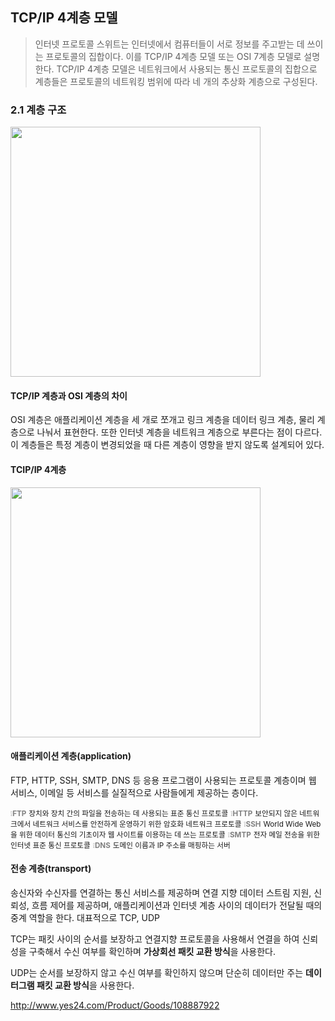 ## TCP/IP 4계층 모델
>인터넷 프로토콜 스위트는 인터넷에서 컴퓨터들이 서로 정보를 주고받는 데 쓰이는 프로토콜의 집합이다. 
이를 TCP/IP 4계층 모델 또는 OSI 7계층 모델로 설명한다.
TCP/IP 4계층 모델은 네트워크에서 사용되는 통신 프로토콜의 집합으로 계층들은 프로토콜의 네트워킹 범위에 따라 네 개의 추상화 계층으로 구성된다.

### 2.1 계층 구조
<img src="https://thebook.io/img/080326/080.jpg" width="400" >

#### TCP/IP 계층과 OSI 계층의 차이
OSI 계층은 애플리케이션 계층을 세 개로 쪼개고 링크 계층을 데이터 링크 계층, 물리 계층으로 나눠서 표현한다. 
또한 인터넷 계층을 네트워크 계층으로 부른다는 점이 다르다.
이 계층들은 특정 계층이 변경되었을 때 다른 계층이 영향을 받지 않도록 설계되어 있다.

#### TCIP/IP 4계층
<img src="https://thebook.io/img/080326/081.jpg" width="400" >

#### 애플리케이션 계층(application)
FTP, HTTP, SSH, SMTP, DNS 등 응용 프로그램이 사용되는 프로토콜 계층이며 웹 서비스, 이메일 등 서비스를 실질적으로 사람들에게 제공하는 층이다.

<small><span style="color:gray">❕**FTP**</span></small>
<small>장치와 장치 간의 파일을 전송하는 데 사용되는 표준 통신 프로토콜</small>
<small><span style="color:gray">❕**HTTP**</span></small>
<small>보안되지 않은 네트워크에서 네트워크 서비스를 안전하게 운영하기 위한 암호화 네트워크 프로토콜</small>
<small><span style="color:gray">❕**SSH**</span></small>
<small>World Wide Web을 위한 데이터 통신의 기초이자 웹 사이트를 이용하는 데 쓰는 프로토콜</small>
<small><span style="color:gray">❕**SMTP**</span></small>
<small>전자 메일 전송을 위한 인터넷 표준 통신 프로토콜</small>
<small><span style="color:gray">❕**DNS**</span></small>
<small>도메인 이름과 IP 주소를 매핑하는 서버</small>

#### 전송 계층(transport)
송신자와 수신자를 연결하는 통신 서비스를 제공하며 연결 지향 데이터 스트림 지원, 신뢰성, 흐름 제어를 제공하며, 애플리케이션과 인터넷 계층 사이의 데이터가 전달될 때의 중계 역할을 한다. 대표적으로 TCP, UDP

TCP는 패킷 사이의 순서를 보장하고 연결지향 프로토콜을 사용해서 연결을 하여 신뢰성을 구축해서 수신 여부를 확인하며 **가상회선 패킷 교환 방식**을 사용한다.

UDP는 순서를 보장하지 않고 수신 여부를 확인하지 않으며 단순히 데이터만 주는 **데이터그램 패킷 교환 방식**을 사용한다.

http://www.yes24.com/Product/Goods/108887922
